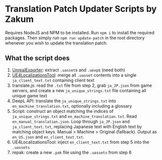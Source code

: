# Translation Patch Updater Scripts by Zakum
Requires NodeJS and NPM to be installed. 
Run `npm i` to install the required packages.
Then simply run `npm run update-patch` in the root directory whenever you wish to update the translation patch.

## What the script does
1. [UnrealExporter](https://github.com/whotookzakum/UnrealExporter): extract `.uasset`s and `.uexp`s (need both)
2. [UE4LocalizationsTool](https://github.com/amrshaheen61/UE4LocalizationsTool): merge all `.uasset` contents into a single `ja_client_text.txt` containing client text
3. translate.js: read the `.txt` file from step 2, grab `ja_JP.json` from game servers, and create a new `ja_unique_strings.txt` file containing all unique game text
4. DeepL API: translate the `ja_unique_strings.txt` into `en_machine_translation.txt`, optionally including a glossary
5. Script: construct an object matching the indices of `ja_unique_strings.txt` and `en_machine_translation.txt`. Read `en_manual_translation.json`. Loop through `ja_JP.json` and `ja_client_text.txt`, replacing Japanese text with English text by matching object keys. Manual > Machine > Original (fallback). Output as `en_US.json` and `en_client_text.txt`.
6. UE4LocalizationsTool: inject `en_client_text.txt` from step 5 into the `.uassets`
7. repak: create a new `.pak` file using the `.uassets` from step 6